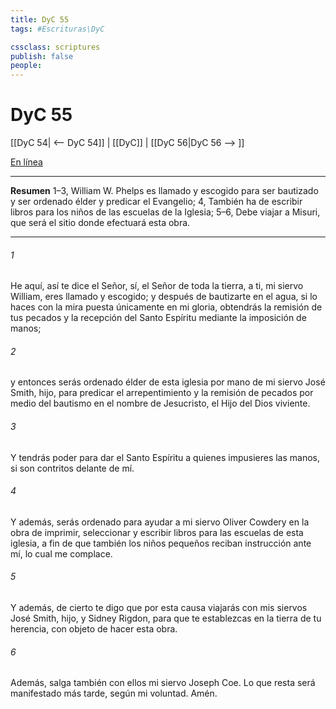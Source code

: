```yaml
---
title: DyC 55
tags: #Escrituras\DyC

cssclass: scriptures
publish: false
people:
---
```


# DyC 55
[[DyC 54| <-- DyC 54]] | [[DyC]] | [[DyC 56|DyC 56 --> ]]

[En línea](https://churchofjesuschrist.org/study/scriptures/dc-testament/dc/55?lang=spa)

---
__Resumen__
1–3, William W. Phelps es llamado y escogido para ser bautizado y ser ordenado élder y predicar el Evangelio; 4, También ha de escribir libros para los niños de las escuelas de la Iglesia; 5–6, Debe viajar a Misuri, que será el sitio donde efectuará esta obra.

---
###### 1 
He aquí, así te dice el Señor, sí, el Señor de toda la tierra, a ti, mi siervo William, eres llamado y escogido; y después de bautizarte en el agua, si lo haces con la mira puesta únicamente en mi gloria, obtendrás la remisión de tus pecados y la recepción del Santo Espíritu mediante la imposición de manos;

###### 2 
y entonces serás ordenado élder de esta iglesia por mano de mi siervo José Smith, hijo, para predicar el arrepentimiento y la remisión de pecados por medio del bautismo en el nombre de Jesucristo, el Hijo del Dios viviente.

###### 3 
Y tendrás poder para dar el Santo Espíritu a quienes impusieres las manos, si son contritos delante de mí.

###### 4 
Y además, serás ordenado para ayudar a mi siervo Oliver Cowdery en la obra de imprimir, seleccionar y escribir libros para las escuelas de esta iglesia, a fin de que también los niños pequeños reciban instrucción ante mí, lo cual me complace.

###### 5 
Y además, de cierto te digo que por esta causa viajarás con mis siervos José Smith, hijo, y Sidney Rigdon, para que te establezcas en la tierra de tu herencia, con objeto de hacer esta obra.

###### 6 
Además, salga también con ellos mi siervo Joseph Coe. Lo que resta será manifestado más tarde, según mi voluntad. Amén.

